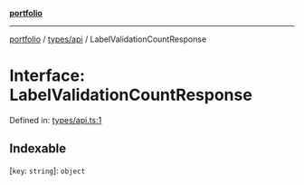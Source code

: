[**portfolio**](../../../README.md)

***

[portfolio](../../../modules.md) / [types/api](../README.md) / LabelValidationCountResponse

# Interface: LabelValidationCountResponse

Defined in: [types/api.ts:1](https://github.com/tnorlund/Portfolio/blob/74d7ee6d27d7124b2fe10464bcc53775b68441cf/portfolio/types/api.ts#L1)

## Indexable

\[`key`: `string`\]: `object`
